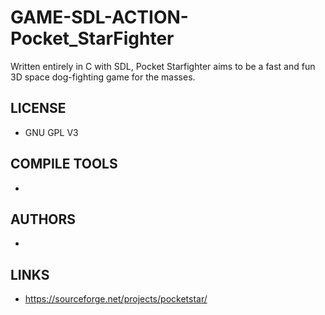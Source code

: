 # GAME-SDL-ACTION-Pocket_StarFighter
Written entirely in C with SDL, Pocket Starfighter aims to be a fast and fun 3D space dog-fighting game for the masses.

## LICENSE
* GNU GPL V3

## COMPILE TOOLS
* 
 
## AUTHORS
* 

## LINKS
* https://sourceforge.net/projects/pocketstar/
